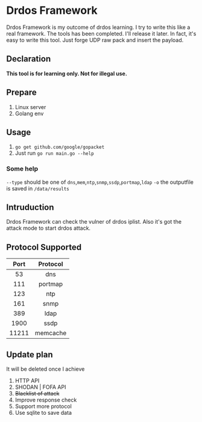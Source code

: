 # Drdos Framework

Drdos Framework is my outcome of drdos learning. I try to write this like a real framework.
The tools has been completed. I'll release it later. In fact, it's easy to write this tool. Just forge UDP raw pack and insert the payload.

## Declaration

**This tool is for learning only. Not for illegal use.**

## Prepare

1. Linux server
2. Golang env

## Usage

1. `go get github.com/google/gopacket`
2. Just run `go run main.go --help`

### Some help

`--type` should be one of `dns`,`mem`,`ntp`,`snmp`,`ssdp`,`portmap`,`ldap`
`-o` the outputfile is saved in `/data/results`

## Intruduction

Drdos Framework can check the vulner of drdos iplist. Also it's got the attack mode to start drdos attack.

## Protocol Supported

|Port|Protocol|
|:-:|:-:|
|53|dns|
|111|portmap|
|123|ntp|
|161|snmp|
|389|ldap|
|1900|ssdp|
|11211|memcache|

## Update plan

It will be deleted once I achieve

1. HTTP API
2. SHODAN | FOFA API
3. ~~Blacklist of attack~~
4. Improve response check
5. Support more protocol
6. Use sqlite to save data
